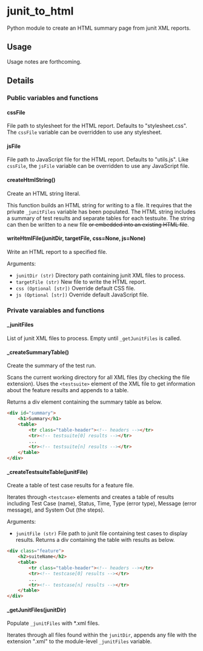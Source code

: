 # junit_to_html
Python module to create an HTML summary page from junit XML reports.

## Usage
Usage notes are forthcoming.

## Details

### Public variables and functions
#### cssFile
File path to stylesheet for the HTML report. Defaults to "stylesheet.css". The `cssFile` variable
can be overridden to use any stylesheet.

#### jsFile
File path to JavaScript file for the HTML report. Defaults to "utils.js". Like `cssFile`, the
`jsFile` variable can be overridden to use any JavaScript file.

#### createHtmlString()
Create an HTML string literal.

This function builds an HTML string for writing to a file. It requires that the private `_junitFiles`
variable has been populated. The HTML string includes a summary of test results and separate tables
for each testsuite. The string can then be written to a new file ~~or embedded into an existing HTML
file~~.

#### writeHtmlFile(junitDir, targetFile, css=None, js=None)
Write an HTML report to a specified file.

Arguments:
* `junitDir (str)` Directory path containing junit XML files to process.
* `targetFile (str)` New file to write the HTML report.
* `css (Optional [str])` Override default CSS file.
* `js (Optional [str])` Override default JavaScript file.

### Private varaiables and functions
#### _junitFiles
List of junit XML files to process. Empty until `_getJunitFiles` is called.

#### _createSummaryTable()
Create the summary of the test run.

Scans the current working directory for all XML files (by checking the file
extension). Uses the `<testsuite>` element of the XML file to get information
about the feature results and appends to a table.

Returns a div element containing the summary table as below.
```html
<div id="summary">
    <h1>Summary</h1>
    <table>
        <tr class="table-header"><!-- headers --></tr>
        <tr><!-- testsuite[0] results --></tr>
        ...
        <tr><!-- testsuite[n] results --></tr>
    </table>
</div>
```

#### _createTestsuiteTable(junitFile)
Create a table of test case results for a feature file.

Iterates through `<testcase>` elements and creates a table of results
including Test Case (name), Status, Time, Type (error type), Message
(error message), and System Out (the steps).

Arguments:
* `junitFile (str)` File path to junit file containing test cases to display results. Returns a div
containing the table with results as below.
```html
<div class="feature">
    <h2>suiteName</h2>
    <table>
        <tr class="table-header"><!-- headers --></tr>
        <tr><!-- testcase[0] results --></tr>
        ...
        <tr><!-- testcase[n] results --></tr>
    </table>
</div>
```

#### _getJunitFiles(junitDir)
Populate `_junitFiles` with *.xml files.

Iterates through all files found within the `junitDir`, appends any file with the extension ".xml"
to the module-level `_junitFiles` variable.
